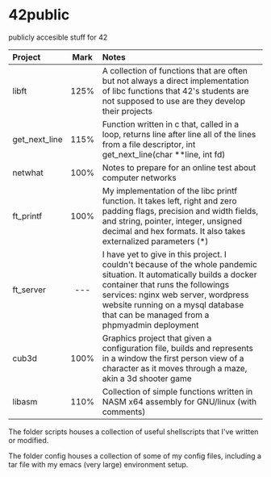 # 42public
publicly accesible stuff for 42

| Project       | Mark | Notes                                                                                                                                                                                |
|:--------------|:----:|:------------------------------------------|
| libft         | 125% | A collection of functions that are often but not always a direct implementation of libc functions that 42's students are not supposed to use are they develop their projects |
| get_next_line | 115% | Function  written in c that, called in a loop, returns line after line all of the lines from a file descriptor, int get_next_line(char **line, int fd) |
| netwhat       | 100% | Notes to prepare for an online test about computer networks      |
| ft_printf     | 100% | My implementation of the libc printf function. It takes left, right and zero padding flags, precision and width fields, and string, pointer, integer, unsigned decimal and hex formats. It also takes externalized parameters (*)  |
| ft_server     | --- | I have yet to give in this project. I couldn't because of the whole pandemic situation. It automatically builds a docker container that runs the followings services: nginx web server, wordpress website running on a mysql database that can be managed from a phpmyadmin deployment |
| cub3d         | 100% |  Graphics project that given a configuration file, builds and represents in a window the first person view of a character as it moves through a maze, akin a 3d shooter game|
| libasm        | 110% | Collection of simple functions written in NASM x64 assembly for GNU/linux (with comments) |

The folder scripts houses a collection of useful shellscripts that I've written or modified.

The folder config houses a collection of some of my config files, including a tar file with my emacs (very large) environment setup.
